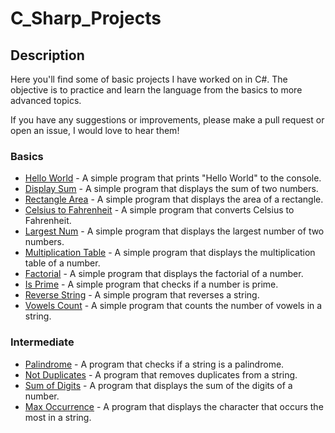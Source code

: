 # C_Sharp_Projects

## Description
Here you'll find some of basic projects I have worked on in C#. The objective is to practice and learn the language from the basics to more advanced topics.

If you have any suggestions or improvements, please make a pull request or open an issue, I would love to hear them!

### Basics
- [Hello World](basics/0-hello_world) - A simple program that prints "Hello World" to the console.
- [Display Sum](basics/1-display-sum) - A simple program that displays the sum of two numbers.
- [Rectangle Area](basics/2-rectangle_area) - A simple program that displays the area of a rectangle.
- [Celsius to Fahrenheit](basics/3-cel_to_fah) - A simple program that converts Celsius to Fahrenheit.
- [Largest Num](basics/4-largest_num) - A simple program that displays the largest number of two numbers.
- [Multiplication Table](basics/5-mul_table) - A simple program that displays the multiplication table of a number.
- [Factorial](basics/6-factorial) - A simple program that displays the factorial of a number.
- [Is Prime](basics/7-is_prime) - A simple program that checks if a number is prime.
- [Reverse String](basics/8-reverse_str) - A simple program that reverses a string.
- [Vowels Count](basics/9-vowels_count) - A simple program that counts the number of vowels in a string.

### Intermediate
- [Palindrome](intermediate/0-is_palindrome) - A program that checks if a string is a palindrome.
- [Not Duplicates](intermediate/1-not_duplicates) - A program that removes duplicates from a string.
- [Sum of Digits](intermediate/2-sum_digits) - A program that displays the sum of the digits of a number.
- [Max Occurrence](intermediate/3-max_occurrence) - A program that displays the character that occurs the most in a string.
